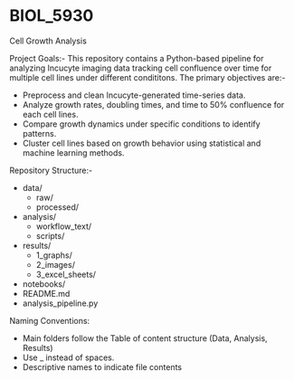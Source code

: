 # BIOL_5930

Cell Growth Analysis

Project Goals:- 
This repository contains a Python-based pipeline for analyzing Incucyte imaging data tracking cell confluence over time for multiple cell lines under different condititons. The primary objectives are:-

- Preprocess and clean Incucyte-generated time-series data.
- Analyze growth rates, doubling times, and time to 50% confluence for each cell lines.
- Compare growth dynamics under specific conditions to identify patterns.
- Cluster cell lines based on growth behavior using statistical and machine learning methods.

Repository Structure:-

- data/
  - raw/
  - processed/
- analysis/
  - workflow_text/
  - scripts/
- results/
  - 1_graphs/
  - 2_images/
  - 3_excel_sheets/
- notebooks/
- README.md
- analysis_pipeline.py

Naming Conventions:
- Main folders follow the Table of content structure (Data, Analysis, Results)
- Use _ instead of spaces.
- Descriptive names to indicate file contents

